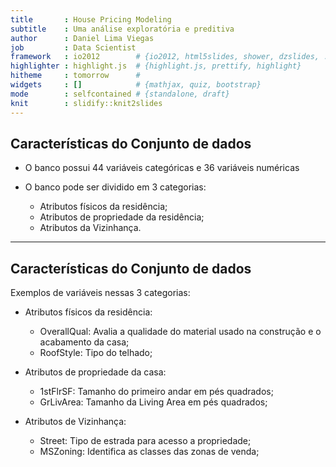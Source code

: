 ```yaml
---
title       : House Pricing Modeling
subtitle    : Uma análise exploratória e preditiva
author      : Daniel Lima Viegas
job         : Data Scientist
framework   : io2012        # {io2012, html5slides, shower, dzslides, ...}
highlighter : highlight.js  # {highlight.js, prettify, highlight}
hitheme     : tomorrow      # 
widgets     : []            # {mathjax, quiz, bootstrap}
mode        : selfcontained # {standalone, draft}
knit        : slidify::knit2slides
---
```


## Características do Conjunto de dados
  
  - O banco possui 44 variáveis categóricas e 36 variáveis numéricas
  
  - O banco pode ser dividido em 3 categorias:
    * Atributos físicos da residência;
    * Atributos de propriedade da residência;
    * Atributos da Vizinhança.

---

## Características do Conjunto de dados

Exemplos de variáveis nessas 3 categorias:
  
  - Atributos físicos da residência:
    *   OverallQual: Avalia a qualidade do material usado na construção e o acabamento da casa;
    *   RoofStyle: Tipo do telhado;
  
  - Atributos de propriedade da casa:
    * 1stFlrSF: Tamanho do primeiro andar em pés quadrados;
    * GrLivArea: Tamanho da Living Area em pés quadrados;
  
  - Atributos de Vizinhança:
    * Street: Tipo de estrada para acesso a propriedade;
    * MSZoning: Identifica as classes das zonas de venda;





